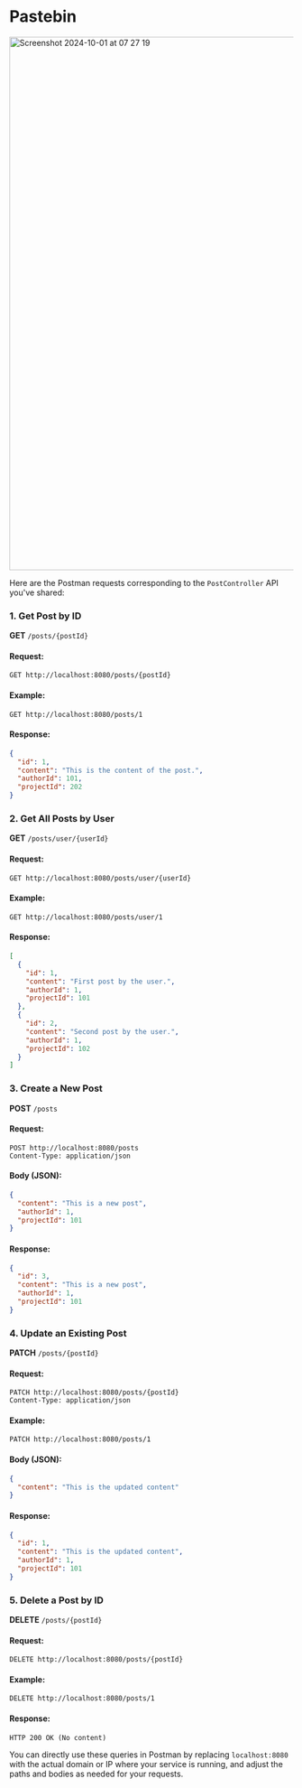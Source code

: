 # Pastebin

<img width="945" alt="Screenshot 2024-10-01 at 07 27 19" src="https://github.com/user-attachments/assets/5bb2d649-3501-4043-b0c6-037539b22e53">

Here are the Postman requests corresponding to the `PostController` API you've shared:

### 1. **Get Post by ID**

**GET** `/posts/{postId}`

#### Request:
```plaintext
GET http://localhost:8080/posts/{postId}
```

#### Example:
```plaintext
GET http://localhost:8080/posts/1
```

#### Response:
```json
{
  "id": 1,
  "content": "This is the content of the post.",
  "authorId": 101,
  "projectId": 202
}
```

### 2. **Get All Posts by User**

**GET** `/posts/user/{userId}`

#### Request:
```plaintext
GET http://localhost:8080/posts/user/{userId}
```

#### Example:
```plaintext
GET http://localhost:8080/posts/user/1
```

#### Response:
```json
[
  {
    "id": 1,
    "content": "First post by the user.",
    "authorId": 1,
    "projectId": 101
  },
  {
    "id": 2,
    "content": "Second post by the user.",
    "authorId": 1,
    "projectId": 102
  }
]
```

### 3. **Create a New Post**

**POST** `/posts`

#### Request:
```plaintext
POST http://localhost:8080/posts
Content-Type: application/json
```

#### Body (JSON):
```json
{
  "content": "This is a new post",
  "authorId": 1,
  "projectId": 101
}
```

#### Response:
```json
{
  "id": 3,
  "content": "This is a new post",
  "authorId": 1,
  "projectId": 101
}
```

### 4. **Update an Existing Post**

**PATCH** `/posts/{postId}`

#### Request:
```plaintext
PATCH http://localhost:8080/posts/{postId}
Content-Type: application/json
```

#### Example:
```plaintext
PATCH http://localhost:8080/posts/1
```

#### Body (JSON):
```json
{
  "content": "This is the updated content"
}
```

#### Response:
```json
{
  "id": 1,
  "content": "This is the updated content",
  "authorId": 1,
  "projectId": 101
}
```

### 5. **Delete a Post by ID**

**DELETE** `/posts/{postId}`

#### Request:
```plaintext
DELETE http://localhost:8080/posts/{postId}
```

#### Example:
```plaintext
DELETE http://localhost:8080/posts/1
```

#### Response:
```plaintext
HTTP 200 OK (No content)
```

You can directly use these queries in Postman by replacing `localhost:8080` with the actual domain or IP where your service is running, and adjust the paths and bodies as needed for your requests.